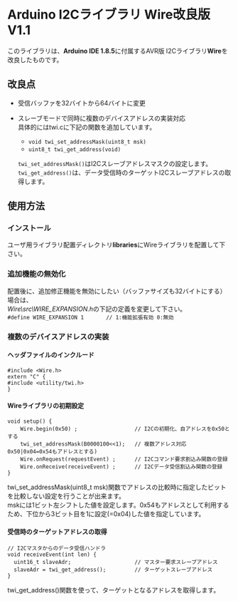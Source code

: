 # Arduino I2Cライブラリ Wire改良版　V1.1

このライブラリは、**Arduino IDE 1.8.5**に付属するAVR版 I2Cライブラリ**Wire**を改良したものです。


## 改良点
* 受信バッファを32バイトから64バイトに変更
* スレーブモードで同時に複数のデバイスアドレスの実装対応  
  具体的にはtwi.cに下記の関数を追加しています。  
  * `void twi_set_addressMask(uint8_t msk)`  
  * `uint8_t twi_get_address(void)`  
  
  `twi_set_addressMask()`はI2Cスレーブアドレスマスクの設定します。  
  `twi_get_address()`は、データ受信時のターゲットI2Cスレーブアドレスの取得します。  
  
  

## 使用方法
### インストール
ユーザ用ライブラリ配置ディレクトリ**libraries**にWireライブラリを配置して下さい。  

### 追加機能の無効化
配置後に、追加修正機能を無効にしたい（バッファサイズも32バイトにする）場合は、  
*Wire\src\WIRE_EXPANSION.h*の下記の定義を変更して下さい。  
`#define WIRE_EXPANSION 1		// 1:機能拡張有効 0:無効`

### 複数のデバイスアドレスの実装
#### ヘッダファイルのインクルード
    #include <Wire.h>
    extern "C" {
    #include <utility/twi.h>
    }

#### Wireライブラリの初期設定
    void setup() {
        Wire.begin(0x50) ;                  // I2Cの初期化、自アドレスを0x50とする
        twi_set_addressMask(B0000100<<1);   // 複数アドレス対応 0x50|0x04=0x54もアドレスとする)
        Wire.onRequest(requestEvent) ;      // I2Cコマンド要求割込み関数の登録
        Wire.onReceive(receiveEvent) ;      // I2Cデータ受信割込み関数の登録
    }

twi_set_addressMask(uint8_t msk)関数でアドレスの比較時に指定したビットを比較しない設定を行うことが出来ます。  
mskには1ビット左シフトした値を設定します。0x54もアドレスとして利用するため、下位から3ビット目を1に設定(=0x04)した値を指定しています。

#### 受信時のターゲットアドレスの取得

    // I2Cマスタからのデータ受信ハンドラ
    void receiveEvent(int len) {
      uint16_t slaveAdr;                    // マスター要求スレーブアドレス
      slaveAdr = twi_get_address();         // ターゲットスレーブアドレス
    }

 twi_get_address()関数を使って、ターゲットとなるアドレスを取得します。

 

